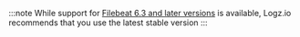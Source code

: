 :::note
While support for [Filebeat 6.3 and later versions](https://www.elastic.co/guide/en/beats/filebeat/6.7/filebeat-installation.html) is available, Logz.io recommends that you use the latest stable version
:::